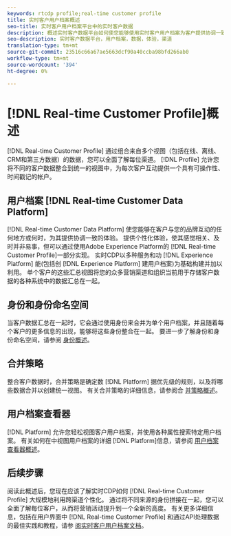 ```yaml
---
keywords: rtcdp profile;real-time customer profile
title: 实时客户用户档案概述
seo-title: 实时客户用户档案平台中的实时客户数据
description: 概述实时客户数据平台如何使您能够使用实时客户用户档案为客户提供协调一致的相关体验。
seo-description: 实时客户数据平台，用户档案，数据，体验，渠道
translation-type: tm+mt
source-git-commit: 23516c66a67ae5663dcf90a40ccba98bfd266ab0
workflow-type: tm+mt
source-wordcount: '394'
ht-degree: 0%

---
```



# [!DNL Real-time Customer Profile]概述

[!DNL Real-time Customer Profile] 通过组合来自多个视图（包括在线、离线、CRM和第三方数据）的数据，您可以全面了解每位渠道。 [!DNL Profile] 允许您将不同的客户数据整合到统一的视图中，为每次客户互动提供一个具有可操作性、时间戳记的帐户。

## 用户档案 [!DNL Real-time Customer Data Platform]

[!DNL Real-time Customer Data Platform] 使您能够在客户与您的品牌互动的任何地方或何时，为其提供协调一致的体验。 提供个性化体验，使其感觉相关、及时并非易事，但可以通过使用Adobe Experience Platform的 [!DNL Real-time Customer Profile]一部分实现。 实时CDP以多种服务和功 [!DNL Experience Platform] 能(包括创 [!DNL Experience Platform] 建用户档案)为基础构建并加以利用。 单个客户的这些汇总视图将您的众多营销渠道和组织当前用于存储客户数据的各种系统中的数据汇总在一起。

## 身份和身份命名空间

当客户数据汇总在一起时，它会通过使用身份来合并为单个用户档案，并且随着每个客户的更多信息的出现，能够将这些身份整合在一起。 要进一步了解身份和身份命名空间，请参阅 [身份概述](/help/rtcdp/profile/identities-overview.md)。

## 合并策略

整合客户数据时，合并策略是确定数 [!DNL Platform] 据优先级的规则，以及将哪些数据合并以创建统一视图。 有关合并策略的详细信息，请参阅合 [并策略概述](/help/rtcdp/profile/merge-policies.md)。

## 用户档案查看器

[!DNL Platform] 允许您轻松视图客户用户档案，并使用各种属性搜索特定用户档案。 有关如何在中视图用户档案的详细 [!DNL Platform]信息，请参阅 [用户档案查看器概述](/help/rtcdp/profile/profile-viewer.md)。

## 后续步骤

阅读此概述后，您现在应该了解实时CDP如何 [!DNL Real-time Customer Profile] 大规模地利用跨渠道个性化。 通过将不同来源的身份拼接在一起，您可以全面了解每位客户，从而将营销活动提升到一个全新的高度。 有关更多详细信息，包括在用户界面中 [!DNL Real-time Customer Profile] 和通过API处理数据的最佳实践和教程，请参 [阅实时客户用户档案文档](../../profile/home.md)。